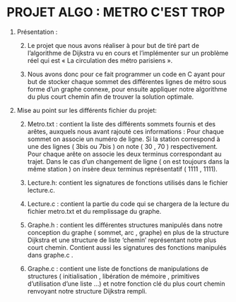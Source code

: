 # PROJET ALGO : METRO C'EST TROP

1. Présentation : 

    2. Le projet que nous avons réaliser à pour but de
        tiré part de l’algorithme de Dijkstra vu en cours
        et l’implémenter sur un problème réel qui est
        « La circulation des métro parisiens ».

    2. Nous avons donc pour ce fait programmer un
        code en C ayant pour but de stocker chaque
        sommet des différentes lignes de métro sous
        forme d’un graphe connexe, pour ensuite
        appliquer notre algorithme du plus court chemin
        afin de trouver la solution optimale.

1. Mise au point sur les différents fichier du projet:

    2. Metro.txt : contient la liste des différents sommets fournis et
        des arêtes, auxquels nous avant rajouté ces informations :
        Pour chaque sommet on associe un numéro de ligne.
        Si la station correspond à une des lignes ( 3bis ou 7bis ) on
        note ( 30 , 70 ) respectivement.
        Pour chaque arête on associe les deux terminus
        correspondant au trajet.
        Dans le cas d’un changement de ligne ( on est toujours
        dans la même station ) on insère deux terminus représentatif
        ( 1111 , 1111).

    2. Lecture.h: contient les signatures de fonctions utilisés dans
        le fichier lecture.c.

    2. Lecture.c : contient la partie du code qui se chargera de la
        lecture du fichier metro.txt et du remplissage du graphe.
    
    2. Graphe.h : contient les différentes structures
        manipulés dans notre conception du graphe (
        sommet, arc , graphe) en plus de la structure
        Dijkstra et une structure de liste ‘chemin’
        représentant notre plus court chemin. Contient
        aussi les signatures des fonctions manipulés dans
        graphe.c .

    2. Graphe.c : contient une liste de fonctions de
        manipulations de structures ( initialisation ,
        libération de mémoire , primitives d’utilisation
        d’une liste ...) et notre fonction clé du plus court
        chemin renvoyant notre structure Dijkstra
        rempli.


